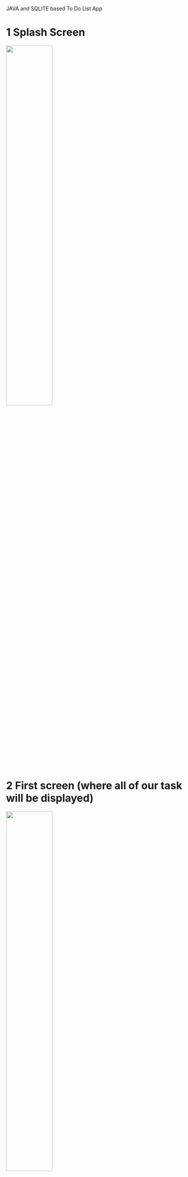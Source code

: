 JAVA and SQLITE based To Do List App

# 1 Splash Screen #
<img width="50%" hight = "50%" src="https://user-images.githubusercontent.com/67515374/212554392-c5cec6cf-4ff5-4b22-93ef-7b75bfbbf09c.jpg">

# 2 First screen (where all of our task will be displayed) #
<img width="50%" hight = "50%" src="https://user-images.githubusercontent.com/67515374/212554420-f127b54f-bd83-4085-9c47-6c0509c03fd5.jpg">

# 3 The "+" icon allows us to add a new task #
<img width="50%" hight = "50%" src="https://user-images.githubusercontent.com/67515374/212554476-b2ed64f2-276f-4e4a-8ed2-869db1c43706.jpg">

# 4 Swipte right to edit #
<img width="50%" hight = "50%" src="https://user-images.githubusercontent.com/67515374/212554549-9f613343-e2fb-4cf4-b434-754473d9ce11.jpg">

# 5 Swipte left to delete #
<img width="50%" hight = "50%" src="https://user-images.githubusercontent.com/67515374/212554592-20af3ba7-e14a-4f14-9bc0-26e87b1af8ca.jpg">

# 6 Once you've finished the task, click the checkmark #
<img width="50%" hight = "50%" src="https://user-images.githubusercontent.com/67515374/212554608-71ea00fa-005d-488d-9c7c-37cb9f2474fb.jpg">



